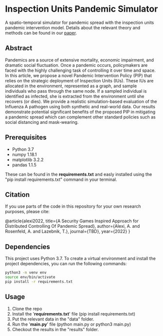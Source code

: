 # Inspection Units Pandemic Simulator
A spatio-temporal simulator for pandemic spread with the inspection units pandemic intervention model.
Details about the relevant theory and methods can be found in our [paper](add-here-later).

## Abstract 
Pandemics are a source of extensive mortality, economic impairment, and dramatic social fluctuation.
Once a pandemic occurs, policymakers are faced with the highly challenging task of controlling it over time and space. 
In this article, we propose a novel Pandemic Intervention Policy (PIP) that relies on the strategic deployment of Inspection Units (IUs). 
These IUs are allocated in the environment, represented as a graph, and sample individuals who pass through the same node. 
If a sampled individual is identified as infected, she is extracted from the environment until she recovers (or dies). 
We provide a realistic simulation-based evaluation of the Influenza A pathogen using both synthetic and real-world data. 
Our results demonstrate potential significant benefits of the proposed PIP in mitigating a pandemic spread which can complement other standard policies such as social distancing and mask-wearing.

## Prerequisites
- Python         3.7
- numpy          1.18.1
- matplotlib     3.2.2
- pandas         1.1.5

These can be found in the **requirements.txt** and easly installed using the "pip install requirements.txt" command in your terminal. 


## Citation

If you use parts of the code in this repository for your own research purposes, please cite:

@article{alexi2022,
	title={A Security Games Inspired Approach for Distributed Controlling Of Pandemic Spread},
	author={Alexi, A. and Rosenfeld, A. and Lazebnik, T.},
	journal={TBD},
	year={2022}
}

## Dependencies

This project uses Python 3.7.
To create a virtual environment and install the project dependencies, you can run the following commands:

```bash
python3 -m venv env
source env/bin/activate
pip install -r requirements.txt
```

## Usage 

1. Clone the repo
2. Install the '**requirements.txt**' file (pip install requirements.txt)
3. Put the relevant data in the "data" folder.
4. Run the '**main.py**' file (python main.py or python3 main.py)
5. Checkout the results in the "results" folder.
